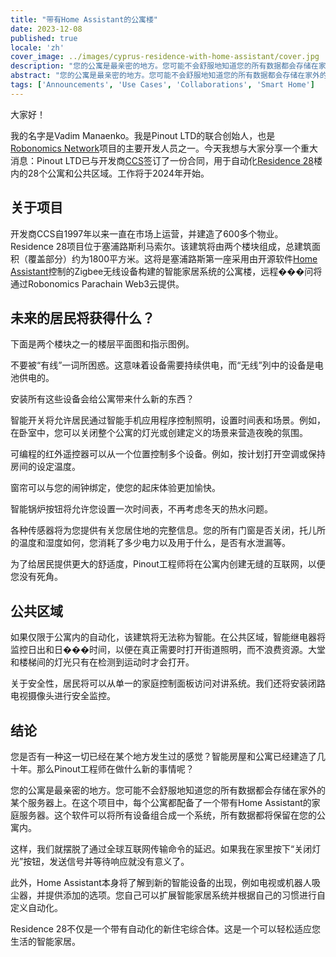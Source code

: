 ```yaml
---
title: "带有Home Assistant的公寓楼"
date: 2023-12-08
published: true
locale: 'zh'
cover_image: ../images/cyprus-residence-with-home-assistant/cover.jpg
description: "您的公寓是最亲密的地方。您可能不会舒服地知道您的所有数据都会存储在家外的某个服务器上。在这个项目中，每个公寓都配备了一个带有Home Assistant的家庭服务器。"
abstract: "您的公寓是最亲密的地方。您可能不会舒服地知道您的所有数据都会存储在家外的某个服务器上。在这个项目中，每个公寓都配备了一个带有Home Assistant的家庭服务器。"
tags: ['Announcements', 'Use Cases', 'Collaborations', 'Smart Home']
---
```


大家好！

我的名字是Vadim Manaenko。我是Pinout LTD的联合创始人，也是[Robonomics Network](https://robonomics.network/)项目的主要开发人员之一。今天我想与大家分享一个重大消息：Pinout LTD已与开发商[CCS](https://www.stylianidesgroup.com/)签订了一份合同，用于自动化[Residence 28](https://www.stylianidesgroup.com/property/residence-28)楼内的28个公寓和公共区域。工作将于2024年开始。

## 关于项目

开发商CCS自1997年以来一直在市场上运营，并建造了600多个物业。Residence 28项目位于塞浦路斯利马索尔。该建筑将由两个楼块组成，总建筑面积（覆盖部分）约为1800平方米。这将是塞浦路斯第一座采用由开源软件[Home Assistant](https://www.home-assistant.io/)控制的Zigbee无线设备构建的智能家居系统的公寓楼，远程���问将通过Robonomics Parachain Web3云提供。

## 未来的居民将获得什么？

下面是两个楼块之一的楼层平面图和指示图例。

<!-- ![Smart home floor plan](../images/cyprus-residence-with-home-assistant/smart-home-floor-plan-cyprus-residence.jpg) -->

<rb-image zoom src="cyprus-residence-with-home-assistant/smart-home-floor-plan-cyprus-residence.jpg" alt="Smart home floor plan" />

不要被“有线”一词所困惑。这意味着设备需要持续供电，而“无线”列中的设备是电池供电的。

安装所有这些设备会给公寓带来什么新的东西？

智能开关将允许居民通过智能手机应用程序控制照明，设置时间表和场景。例如，在卧室中，您可以关闭整个公寓的灯光或创建定义的场景来营造夜晚的氛围。

可编程的红外遥控器可以从一个位置控制多个设备。例如，按计划打开空调或保持房间的设定温度。

窗帘可以与您的闹钟绑定，使您的起床体验更加愉快。

智能锅炉按钮将允许您设置一次时间表，不再考虑冬天的热水问题。

各种传感器将为您提供有关您居住地的完整信息。您的所有门窗是否关闭，托儿所的温度和湿度如何，您消耗了多少电力以及用于什么，是否有水泄漏等。

为了给居民提供更大的舒适度，Pinout工程师将在公寓内创建无缝的互联网，以便您没有死角。

## 公共区域

如果仅限于公寓内的自动化，该建筑将无法称为智能。在公共区域，智能继电器将监控日出和日���时间，以便在真正需要时打开街道照明，而不浪费资源。大堂和楼梯间的灯光只有在检测到运动时才会打开。

关于安全性，居民将可以从单一的家庭控制面板访问对讲系统。我们还将安装闭路电视摄像头进行安全监控。

<!-- ![Smart home lobby plan](../images/cyprus-residence-with-home-assistant/smart-home-lobby-plan-cyprus-residence.jpg) -->

<rb-image zoom src="cyprus-residence-with-home-assistant/smart-home-lobby-plan-cyprus-residence.jpg" alt="Smart home lobby plan" />

## 结论

您是否有一种这一切已经在某个地方发生过的感觉？智能房屋和公寓已经建造了几十年。那么Pinout工程师在做什么新的事情呢？

您的公寓是最亲密的地方。您可能不会舒服地知道您的所有数据都会存储在家外的某个服务器上。在这个项目中，每个公寓都配备了一个带有Home Assistant的家庭服务器。这个软件可以将所有设备组合成一个系统，所有数据都将保留在您的公寓内。

这样，我们就摆脱了通过全球互联网传输命令的延迟。如果我在家里按下“关闭灯光”按钮，发送信号并等待响应就没有意义了。

此外，Home Assistant本身将了解到新的智能设备的出现，例如电视或机器人吸尘器，并提供添加的选项。您自己可以扩展智能家居系统并根据自己的习惯进行自定义自动化。

Residence 28不仅是一个带有自动化的新住宅综合体。这是一个可以轻松适应您生活的智能家居。